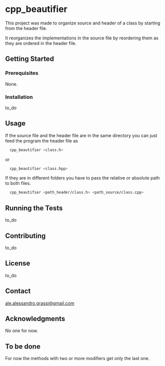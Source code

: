 # cpp_beautifier

This project was made to organize source and header of a class by starting from the header file. 

It reorganizes the implementations in the source file by reordering them as they are ordered in the header file.

## Getting Started

### Prerequisites

None.

### Installation

to_do

## Usage

If the source file and the header file are in the same directory you can just feed the program the header file as
``` bash
  cpp_beautifier <class.h>
```
or
``` bash
  cpp_beautifier <class.hpp>
```

If they are in different folders you have to pass the relative or absolute path to both files.
``` bash  
  cpp_beautifier <path_header/class.h> <path_source/class.cpp>
```

## Running the Tests

to_do

## Contributing

to_do

## License

to_do

## Contact

ale.alessandro.grassi@gmail.com

## Acknowledgments

No one for now.


## To be done

For now the methods with two or more modifiers get only the last one.